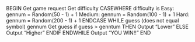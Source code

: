 BEGIN
	Get game request
	Get difficulty 
		CASEWHERE difficulty is 
			Easy: gennum = Random(50 - 1) + 1
			Medium: gennum = Random(100 - 1) + 1
			Hard: gennum = Random(200 - 1) + 1
		ENDCASE
		WHILE guess (does not equal symbol) gennum
			Get guess
				if guess > genntum THEN 
					Output “Lower”
				ELSE 
					Output “Higher”
				ENDIF
		ENDWHILE
	Output “YOU WIN!!”
END

